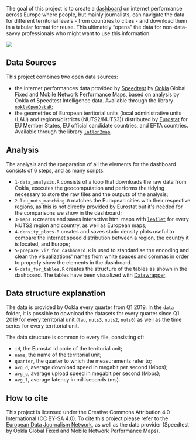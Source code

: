 The goal of this project is to create a [dashboard](https://datavis.europeandatajournalism.eu/obct/connectivity/) on internet performance across Europe where people, but mainly journalists, can navigate the data for different territorial levels - from countries to cities - and download them in a tabular format for reuse. This ultimately “opens” the data for non-data-savvy professionals who might want to use this information.

![](https://datavis.europeandatajournalism.eu/obct/connectivity/files/screen_dash_2022.png)

## Data Sources

This project combines two open data sources:

- the internet performances data provided by [Speedtest](https://www.speedtest.net/) by [Ookla](https://registry.opendata.aws/speedtest-global-performance/) Global Fixed and Mobile Network Performance Maps, based on analysis by Ookla of Speedtest Intelligence data. Available through the library [`ooklaOpenDataR`](https://github.com/teamookla/ooklaOpenDataR);
- the geometries of European territorial units (local administrative units (LAU) and regions/districts (NUTS2/NUTS3)) distributed by [Eurostat](https://ec.europa.eu/eurostat/web/nuts/nuts-maps) for EU Member States, EU official candidate countries, and EFTA countries. Available through the library [`latlon2map`](https://github.com/giocomai/latlon2map).

## Analysis

The analysis and the rpeparation of all the elements for the dashboard consists of 6 steps, and as many scripts.

- `1-data_analysis.R` consists of a loop that downloads the raw data from Ookla, executes the geocomputation and performs the tidying necessary to store the raw files and the outputs of the analysis;
- `2-lau_nuts_matching.R` matches the European cities with their respective regions, as this is not directly provided by Eurostat but it's needed for the comparisons we show in the dashboard;
- `3-maps.R` creates and saves interactive html maps with [`leaflet`](https://rstudio.github.io/leaflet/) for every NUTS2 region and country, as well as European maps;
- `4-density_plots.R` creates and saves static density plots useful to compare the internet speed distribution between a region, the country it is located, and Europe;
- `5-prepare_viz_for_dashboard.R` is used to standardise the encoding and clean the visualizations' names from white spaces and commas in order to properly show the elements in the dashboard.
- `6-data_for_tables.R` creates the structure of the tables as shown in the dashboard. The tables have been visualized with [Datawrapper](https://www.datawrapper.de/tables).

## Data structure explanation

The data is provided by Ookla every quarter from Q1 2019. 
In the `data` folder, it is possible to download the datasets for every quarter since Q1 2019 for every territorial unit (`lau`, `nuts3`, `nuts2`, `nuts0`) as well as the time series for every territorial unit.

The data structure is common to every file, consisting of:
- `id`, the Eurostat id code of the territorial unit;
- `name`, the name of the territorial unit;
- `quarter`, the quarter to which the measurements refer to;
- `avg_d`, average download speed in megabit per second (Mbps);
- `avg_u`, average upload speed in megabit per second (Mbps);
- `avg_l`, average latency in milliseconds (ms).

## How to cite

This project is licensed under the Creative Commons Attribution 4.0 International (CC BY-SA 4.0).
To cite this project please refer to the [European Data Journalism Network](https://www.europeandatajournalism.eu/), as well as the data provider (Speedtest by Ookla Global Fixed and Mobile Network Performance Maps).


